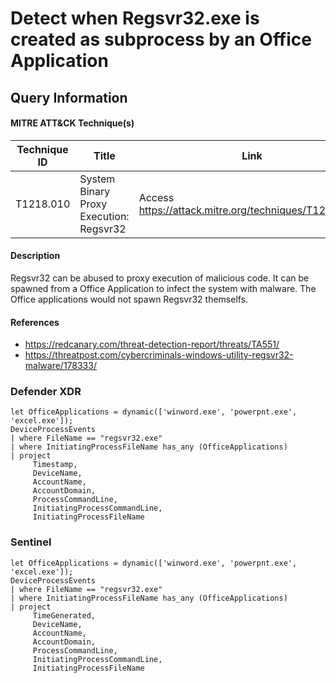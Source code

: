 # Detect when Regsvr32.exe is created as subprocess by an Office Application

## Query Information

#### MITRE ATT&CK Technique(s)

| Technique ID | Title    | Link    |
| ---  | --- | --- |
| T1218.010 | System Binary Proxy Execution: Regsvr32 |Access https://attack.mitre.org/techniques/T1218/010/ |

#### Description
Regsvr32 can be abused to proxy execution of malicious code. It can be spawned from a Office Application to infect the system with malware. The Office applications would not spawn Regsvr32 themselfs.

#### References
- https://redcanary.com/threat-detection-report/threats/TA551/
- https://threatpost.com/cybercriminals-windows-utility-regsvr32-malware/178333/

### Defender XDR
```
let OfficeApplications = dynamic(['winword.exe', 'powerpnt.exe', 'excel.exe']);
DeviceProcessEvents
| where FileName == "regsvr32.exe"
| where InitiatingProcessFileName has_any (OfficeApplications)
| project
     Timestamp,
     DeviceName,
     AccountName,
     AccountDomain,
     ProcessCommandLine,
     InitiatingProcessCommandLine,
     InitiatingProcessFileName
```
### Sentinel
```
let OfficeApplications = dynamic(['winword.exe', 'powerpnt.exe', 'excel.exe']);
DeviceProcessEvents
| where FileName == "regsvr32.exe"
| where InitiatingProcessFileName has_any (OfficeApplications)
| project
     TimeGenerated,
     DeviceName,
     AccountName,
     AccountDomain,
     ProcessCommandLine,
     InitiatingProcessCommandLine,
     InitiatingProcessFileName
```




